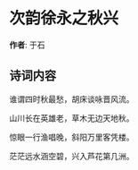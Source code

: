 # 次韵徐永之秋兴

**作者**: 于石

## 诗词内容

谁谓四时秋最愁，胡床谈咏晋风流。

山川长在英雄老，草木无边天地秋。

惊眼一行渔唱晚，斜阳万里客凭楼。

茫茫远水涵空碧，兴入芦花第几洲。

